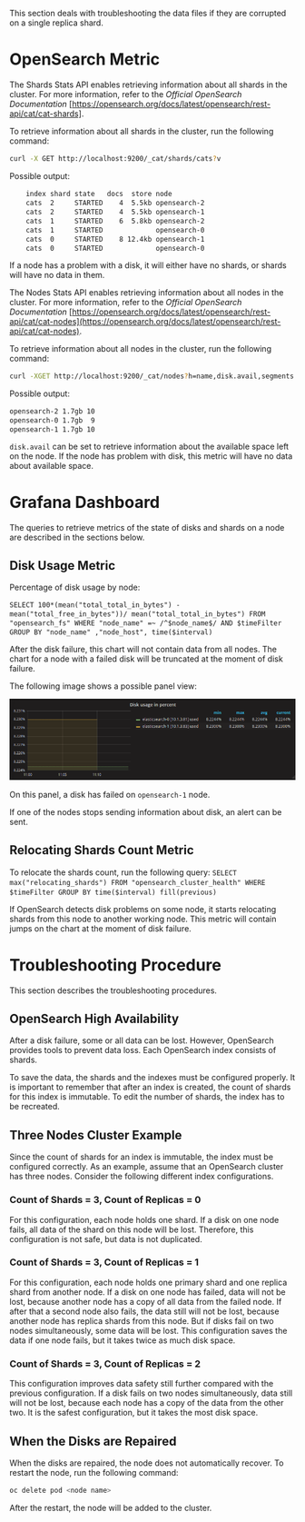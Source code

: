 This section deals with troubleshooting the data files if they are corrupted on a single replica shard.

# OpenSearch Metric

The Shards Stats API enables retrieving information about all shards in the cluster.
For more information, refer to the _Official OpenSearch Documentation_ [https://opensearch.org/docs/latest/opensearch/rest-api/cat/cat-shards].

To retrieve information about all shards in the cluster, run the following command:

```sh
curl -X GET http://localhost:9200/_cat/shards/cats?v
```

Possible output:

```text
    index shard state   docs  store node
    cats  2     STARTED    4  5.5kb opensearch-2
    cats  2     STARTED    4  5.5kb opensearch-1
    cats  1     STARTED    6  5.8kb opensearch-2
    cats  1     STARTED             opensearch-0
    cats  0     STARTED    8 12.4kb opensearch-1
    cats  0     STARTED             opensearch-0
```

If a node has a problem with a disk, it will either have no shards, or shards will have no data in them.

The Nodes Stats API enables retrieving information about all nodes in the cluster. For more information, refer to the _Official OpenSearch Documentation_ [https://opensearch.org/docs/latest/opensearch/rest-api/cat/cat-nodes](https://opensearch.org/docs/latest/opensearch/rest-api/cat/cat-nodes).

To retrieve information about all nodes in the cluster, run the following command:

```sh
curl -XGET http://localhost:9200/_cat/nodes?h=name,disk.avail,segments.count
```

Possible output:

```text
opensearch-2 1.7gb 10
opensearch-0 1.7gb  9
opensearch-1 1.7gb 10
```

`disk.avail` can be set to retrieve information about the available space left on the node. If the node has problem with disk, this metric will have no data about available space.

# Grafana Dashboard

The queries to retrieve metrics of the state of disks and shards on a node are described in the sections below.

## Disk Usage Metric

Percentage of disk usage by node:

```text
SELECT 100*(mean("total_total_in_bytes") - mean("total_free_in_bytes"))/ mean("total_total_in_bytes") FROM "opensearch_fs" WHERE "node_name" =~ /^$node_name$/ AND $timeFilter GROUP BY "node_name" ,"node_host", time($interval)
```

After the disk failure, this chart will not contain data from all nodes. The chart for a node with a failed disk will be truncated at the moment of disk failure.

The following image shows a possible panel view:

![Disk failure on one node disk usage panel](/docs/public/images/disk_filure_on_one_node_disk_usage_panel.png)

On this panel, a disk has failed on `opensearch-1` node.

If one of the nodes stops sending information about disk, an alert can be sent.

## Relocating Shards Count Metric

To relocate the shards count, run the following query: `SELECT max("relocating_shards") FROM "opensearch_cluster_health" WHERE $timeFilter GROUP BY time($interval) fill(previous)`

If OpenSearch detects disk problems on some node, it starts relocating shards from this node to another working node.
This metric will contain jumps on the chart at the moment of disk failure.

# Troubleshooting Procedure

This section describes the troubleshooting procedures.

## OpenSearch High Availability

After a disk failure, some or all data can be lost.
However, OpenSearch provides tools to prevent data loss.
Each OpenSearch index consists of shards.

To save the data, the shards and the indexes must be configured properly.
It is important to remember that after an index is created, the count of shards for this index is immutable.
To edit the number of shards, the index has to be recreated.

## Three Nodes Cluster Example

Since the count of shards for an index is immutable, the index must be configured correctly.
As an example, assume that an OpenSearch cluster has three nodes.
Consider the following different index configurations.

### Count of Shards = 3, Count of Replicas = 0

For this configuration, each node holds one shard. If a disk on one node fails, all data of the shard on this node will be lost. Therefore, this configuration is not safe, but data is not duplicated.

### Count of Shards = 3, Count of Replicas = 1

For this configuration, each node holds one primary shard and one replica shard from another node.
If a disk on one node has failed, data will not be lost, because another node has a copy of all data from the failed node.
If after that a second node also fails, the data still will not be lost, because another node has replica shards from this node.
But if disks fail on two nodes simultaneously, some data will be lost. This configuration saves the data if one node fails, but it takes twice as much disk space.

### Count of Shards = 3, Count of Replicas = 2

This configuration improves data safety still further compared with the previous configuration.
If a disk fails on two nodes simultaneously, data still will not be lost, because each node has a copy of the data from the other two.
It is the safest configuration, but it takes the most disk space.

## When the Disks are Repaired

When the disks are repaired, the node does not automatically recover. To restart the node, run the following command:

```sh
oc delete pod <node name>
```

After the restart, the node will be added to the cluster.
